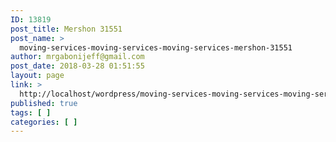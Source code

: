 ```yaml
---
ID: 13819
post_title: Mershon 31551
post_name: >
  moving-services-moving-services-moving-services-mershon-31551
author: mrgabonijeff@gmail.com
post_date: 2018-03-28 01:51:55
layout: page
link: >
  http://localhost/wordpress/moving-services-moving-services-moving-services-mershon-31551/
published: true
tags: [ ]
categories: [ ]
---
```

